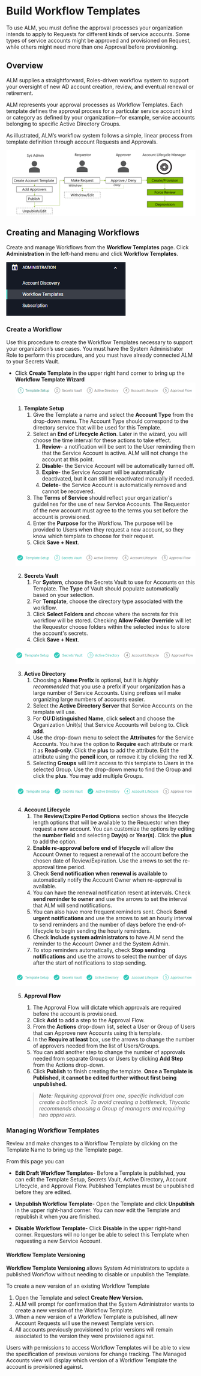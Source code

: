 ﻿[title]: # (Workflow Templates)
[tags]: # (Account Lifecycle Manager,ALM,Active Directory,)
[priority]: # (5170)

# Build Workflow Templates

To use ALM, you must define the approval processes your organization intends to apply to Requests for different kinds of service accounts. Some types of service accounts might be approved and provisioned on Request, while others might need more than one Approval before provisioning.

## Overview

ALM supplies a straightforward, Roles-driven workflow system to support your oversight of new AD account creation, review, and eventual renewal or retirement.

ALM represents your approval processes as Workflow Templates. Each template defines the approval process for a particular service account kind or category as defined by your organization—for example, service accounts belonging to specific Active Directory Groups.

As illustrated, ALM’s workflow system follows a simple, linear process from template definition through account Requests and Approvals.

![Workflow Process](images/workflow-process.png)

## Creating and Managing Workflows

Create and manage Workflows from the **Workflow Templates** page. Click **Administration** in the left-hand menu and click **Workflow Templates**.

![workflownav](images/workflow-nav-menu.png)

### Create a Workflow

Use this procedure to create the Workflow Templates necessary to support your organization’s use cases. You must have the System Administrator Role to perform this procedure, and you must have already connected ALM to your Secrets Vault.

* Click **Create Template** in the upper right hand corner to bring up the **Workflow Template Wizard**
![workflowstep1](images/workflow-wizard-step1.png)
    1. **Template Setup**
        1. Give the Template a name and select the **Account Type** from the drop-down menu. The Account Type should correspond to the directory service that will be used for this Template.
        2. Select an **End of Lifecycle Action**. Later in the wizard, you will choose the time interval for these actions to take effect.
            1. **Review**- a notification will be sent to the User reminding them that the Service Account is active. ALM will not change the account at this point.
            2. **Disable**- the Service Account will be automatically turned off.
            3. **Expire**- the Service Account will be automatically deactivated, but it can still be reactivated manually if needed.
            4. **Delete**- the Service Account is automatically removed and cannot be recovered.
        1. The **Terms of Service** should reflect your organization's guidelines for the use of new Service Accounts. The Requestor of the new account must agree to the terms you set before the account is provisioned.
        1. Enter the **Purpose** for the Workflow. The purpose will be provided to Users when they request a new account, so they know which template to choose for their request.
        1. Click **Save + Next**.
  
  ![workflowstep2](images/workflow-wizard-step2.png)

    2. **Secrets Vault** 
        1. For **System**, choose the Secrets Vault to use for Accounts on this Template. The **Type** of Vault should populate automatically based on your selection.
        2. For **Template**, choose the directory type associated with the workflow.
        3. Click **Select Folders** and choose where the secrets for this workflow will be stored. Checking **Allow Folder Override** will let the Requestor choose folders within the selected index to store the account's secrets.
        4. Click **Save + Next**.

  ![workflowstep3](images/workflow-wizard-step3.png)

    3. **Active Directory**
        1. Choosing a **Name Prefix** is optional, but it is *highly recommended* that you use a prefix if your organization has a large number of Service Accounts. Using prefixes will make organizing large numbers of accounts easier.
        2. Select the **Active Directory Server** that Service Accounts on the template will use.
        3. For **OU Distinguished Name**, click **select** and choose the Organization Unit(s) that Service Accounts will belong to. Click **add**.
        1. Use the drop-down menu to select the **Attributes** for the Service Accounts. You have the option to **Require** each attribute or mark it as **Read-only**. Click the **plus** to add the attribute. Edit the attribute using the **pencil** icon, or remove it by clicking the red **X**.
        1. Selecting **Groups** will limit access to this template to Users in the selected Group. Use the drop-down menu to find the Group and click the **plus**. You may add multiple Groups.

    ![workflowstep4](images/workflow-wizard-step4.png)

    4. **Account Lifecycle**
        1. The **Review/Expire Period Options** section shows the lifecycle length options that will be available to the Requestor when they request a new account. You can customize the options by editing the **number field** and selecting **Day(s)** or **Year(s)**. Click the **plus** to add the option.
        1. **Enable re-approval before end of lifecycle** will allow the Account Owner to request a renewal of the account before the chosen date of Review/Expiration. Use the arrows to set the re-approval time period.
        1. Check **Send notification when renewal is available** to automatically notify the Account Owner when re-approval is available.
        1. You can have the renewal notification resent at intervals. Check **send reminder to owner** and use the arrows to set the interval that ALM will send notifications.
        1. You can also have more frequent reminders sent. Check **Send urgent notifications** and use the arrows to set an hourly interval to send reminders and the number of days before the end-of-lifecycle to begin sending the hourly reminders.
        1. Check **Include system administrators** to have ALM send the reminder to the Account Owner and the System Admin.
        1. To stop reminders automatically, check **Stop sending notifications** and use the arrows to select the number of days after the start of notifications to stop sending.
    
    ![workflowstep5](images/workflow-wizard-step5.png)

    5. **Approval Flow**
        1. The Approval Flow will dictate which approvals are required before the account is provisioned. 
        1. Click **Add** to add a step to the Approval Flow.
        1. From the **Actions** drop-down list, select a User or Group of Users that can Approve new Accounts using this template.
        1. In the **Require at least** box, use the arrows to change the number of approvers needed from the list of Users/Groups. 
        1. You can add another step to change the number of approvals needed from separate Groups or Users by clicking **Add Step** from the Actions drop-down.
        1. Click **Publish** to finish creating the template. **Once a Template is Published, it cannot be edited further without first being unpublished.**

        > ***Note**: Requiring approval from one, specific individual can create a bottleneck. To avoid creating a bottleneck, Thycotic recommends choosing a Group of managers and requiring two approvers.*

### Managing Workflow Templates

Review and make changes to a Workflow Template by clicking on the Template Name to bring up the Template page. 

From this page you can

* **Edit Draft Workflow Templates**- Before a Template is published, you can edit the Template Setup, Secrets Vault, Active Directory, Account Lifecycle, and Approval Flow. Published Templates must be unpublished before they are edited.

* **Unpublish Workflow Template**- Open the Template and click **Unpublish** in the upper right-hand corner. You can now edit the Template and republish it when you are finished.

* **Disable Workflow Template**- Click **Disable** in the upper right-hand corner. Requestors will no longer be able to select this Template when requesting a new Service Account.

#### Workflow Template Versioning

**Workflow Template Versioning** allows System Administrators to update a published Workflow without needing to disable or unpublish the Template.

To create a new version of an existing Workflow Template

1. Open the Template and select **Create New Version**.
1. ALM will prompt for confirmation that the System Administrator wants to create a new version of the Workflow Template.
1. When a new version of a Workflow Template is published, all new Account Requests will use the newest Template version.
1. All accounts previously provisioned to prior versions will remain associated to the version they were provisioned against.

Users with permissions to access Workflow Templates will be able to view the specification of previous versions for change tracking. The Managed Accounts view will display which version of a Workflow Template the account is provisioned against.